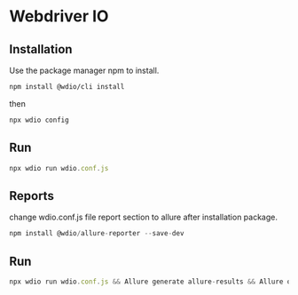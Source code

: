 # Webdriver IO

## Installation

Use the package manager npm to install.

```bash
npm install @wdio/cli install
```

then

```bash
npx wdio config
```

## Run

```JavaScript
npx wdio run wdio.conf.js
```

## Reports

change wdio.conf.js file report section to allure after installation package.

```JavaScript
npm install @wdio/allure-reporter --save-dev
```

## Run

```JavaScript
npx wdio run wdio.conf.js && Allure generate allure-results && Allure open allure-report
```
